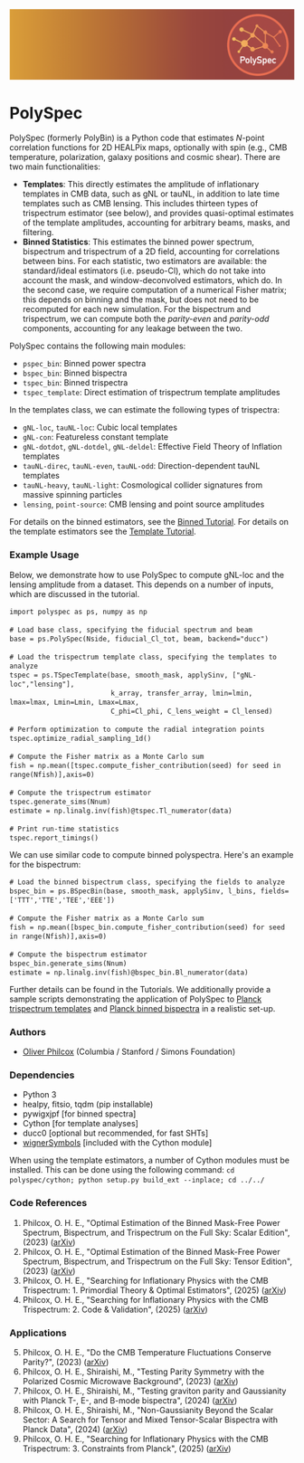 ![logo](logo.png)

# PolySpec
PolySpec (formerly PolyBin) is a Python code that estimates $N$-point correlation functions for 2D HEALPix maps, optionally with spin (e.g., CMB temperature, polarization, galaxy positions and cosmic shear). There are two main functionalities:
- **Templates**: This directly estimates the amplitude of inflationary templates in CMB data, such as gNL or tauNL, in addition to late time templates such as CMB lensing. This includes thirteen types of trispectrum estimator (see below), and provides quasi-optimal estimates of the template amplitudes, accounting for arbitrary beams, masks, and filtering. 
- **Binned Statistics**: This estimates the binned power spectrum, bispectrum and trispectrum of a 2D field, accounting for correlations between bins. For each statistic, two estimators are available: the standard/ideal estimators (i.e. pseudo-Cl), which do not take into account the mask, and window-deconvolved estimators, which do. In the second case, we require computation of a numerical Fisher matrix; this depends on binning and the mask, but does not need to be recomputed for each new simulation. For the bispectrum and trispectrum, we can compute both the *parity-even* and *parity-odd* components, accounting for any leakage between the two.

PolySpec contains the following main modules:
- `pspec_bin`: Binned power spectra
- `bspec_bin`: Binned bispectra
- `tspec_bin`: Binned trispectra
- `tspec_template`: Direct estimation of trispectrum template amplitudes

In the templates class, we can estimate the following types of trispectra:
- `gNL-loc`, `tauNL-loc`: Cubic local templates
- `gNL-con`: Featureless constant template
- `gNL-dotdot`, `gNL-dotdel`, `gNL-deldel`: Effective Field Theory of Inflation templates
- `tauNL-direc`, `tauNL-even`, `tauNL-odd`: Direction-dependent tauNL templates
- `tauNL-heavy`, `tauNL-light`: Cosmological collider signatures from massive spinning particles
- `lensing`, `point-source`: CMB lensing and point source amplitudes

For details on the binned estimators, see the [Binned Tutorial](Tutorial-Binned.ipynb). For details on the template estimators see the [Template Tutorial](Tutorial-Template.ipynb).

### Example Usage
Below, we demonstrate how to use PolySpec to compute gNL-loc and the lensing amplitude from a dataset. This depends on a number of inputs, which are discussed in the tutorial.
```
import polyspec as ps, numpy as np

# Load base class, specifying the fiducial spectrum and beam
base = ps.PolySpec(Nside, fiducial_Cl_tot, beam, backend="ducc")

# Load the trispectrum template class, specifying the templates to analyze
tspec = ps.TSpecTemplate(base, smooth_mask, applySinv, ["gNL-loc","lensing"], 
                         k_array, transfer_array, lmin=lmin, lmax=lmax, Lmin=Lmin, Lmax=Lmax,
                         C_phi=Cl_phi, C_lens_weight = Cl_lensed)

# Perform optimization to compute the radial integration points
tspec.optimize_radial_sampling_1d()

# Compute the Fisher matrix as a Monte Carlo sum
fish = np.mean([tspec.compute_fisher_contribution(seed) for seed in range(Nfish)],axis=0)

# Compute the trispectrum estimator
tspec.generate_sims(Nnum)
estimate = np.linalg.inv(fish)@tspec.Tl_numerator(data)

# Print run-time statistics
tspec.report_timings()

```
We can use similar code to compute binned polyspectra. Here's an example for the bispectrum:

```
# Load the binned bispectrum class, specifying the fields to analyze
bspec_bin = ps.BSpecBin(base, smooth_mask, applySinv, l_bins, fields=['TTT','TTE','TEE','EEE'])

# Compute the Fisher matrix as a Monte Carlo sum
fish = np.mean([bspec_bin.compute_fisher_contribution(seed) for seed in range(Nfish)],axis=0)

# Compute the bispectrum estimator
bspec_bin.generate_sims(Nnum)
estimate = np.linalg.inv(fish)@bspec_bin.Bl_numerator(data)
```
Further details can be found in the Tutorials. We additionally provide a sample scripts demonstrating the application of PolySpec to [Planck trispectrum templates](run_planck_local_trispectra.py) and [Planck binned bispectra](run_planck_binned_bispectrum.py) in a realistic set-up.

### Authors
- [Oliver Philcox](mailto:ohep2@cantab.ac.uk) (Columbia / Stanford / Simons Foundation)

### Dependencies
- Python 3
- healpy, fitsio, tqdm (pip installable)
- pywigxjpf [for binned spectra]
- Cython [for template analyses]
- ducc0 [optional but recommended, for fast SHTs]
- [wignerSymbols](https://github.com/joeydumont/wignerSymbols) [included with the Cython module]

When using the template estimators, a number of Cython modules must be installed. This can be done using the following command:
```cd polyspec/cython; python setup.py build_ext --inplace; cd ../../```

### Code References
1. Philcox, O. H. E., "Optimal Estimation of the Binned Mask-Free Power Spectrum, Bispectrum, and Trispectrum on the Full Sky: Scalar Edition", (2023) ([arXiv](https://arxiv.org/abs/2303.08828))
2. Philcox, O. H. E., "Optimal Estimation of the Binned Mask-Free Power Spectrum, Bispectrum, and Trispectrum on the Full Sky: Tensor Edition", (2023) ([arXiv](https://arxiv.org/abs/2306.03915))
3. Philcox, O. H. E., "Searching for Inflationary Physics with the CMB Trispectrum: 1. Primordial Theory & Optimal Estimators", (2025) ([arXiv](https://arxiv.org/abs/2502.04434))
4. Philcox, O. H. E., "Searching for Inflationary Physics with the CMB Trispectrum: 2. Code & Validation", (2025) ([arXiv](http://arxiv.org/abs/2502.05258))

### Applications
5. Philcox, O. H. E., "Do the CMB Temperature Fluctuations Conserve Parity?", (2023) ([arXiv](https://arxiv.org/abs/2303.12106))
6. Philcox, O. H. E., Shiraishi, M., "Testing Parity Symmetry with the Polarized Cosmic Microwave Background", (2023) ([arXiv](https://arxiv.org/abs/2308.03831))
7. Philcox, O. H. E., Shiraishi, M., "Testing graviton parity and Gaussianity with Planck T-, E-, and B-mode bispectra", (2024) ([arXiv](https://arxiv.org/abs/2312.12498))
8. Philcox, O. H. E., Shiraishi, M., "Non-Gaussianity Beyond the Scalar Sector: A Search for Tensor and Mixed Tensor-Scalar Bispectra with Planck Data", (2024) ([arXiv](https://arxiv.org/abs/2409.10595))
9. Philcox, O. H. E., "Searching for Inflationary Physics with the CMB Trispectrum: 3. Constraints from Planck", (2025) ([arXiv](https://arxiv.org/abs/2502.06931))
